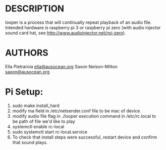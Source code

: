 # DESCRIPTION
  looper is a process that will continually repeat playback of an audio file.
  Intended hardware is raspberry pi 3 or raspberry pi zero (with audio injector
  sound card hat, see http://www.audioinjector.net/rpi-zero).

# AUTHORS
  Ella Pietraroia <ella@ausocean.org>
  Saxon Nelson-Milton <saxon@ausocean.org>

# Pi Setup:
  1) sudo make install_hard
  2) modify ma field in /etc/netsender.conf file to be mac of device
  3) modify audio file flag in ./looper execution command in /etc/rc.local to be path of file we'd like to play
  4) systemctl enable rc-local
  5) sudo systemctl start rc-local.service
  6) To check that install steps were successful, restart device and confirm that sound plays.
